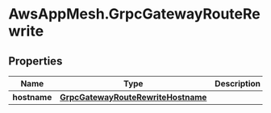 # AwsAppMesh.GrpcGatewayRouteRewrite

## Properties

Name | Type | Description | Notes
------------ | ------------- | ------------- | -------------
**hostname** | [**GrpcGatewayRouteRewriteHostname**](GrpcGatewayRouteRewriteHostname.md) |  | [optional] 


